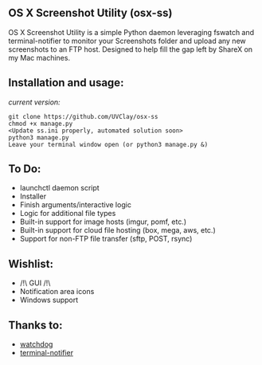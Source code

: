 ## OS X Screenshot Utility (osx-ss)
OS X Screenshot Utility is a simple Python daemon leveraging fswatch and terminal-notifier to monitor your Screenshots folder and upload any new screenshots to an FTP host.  Designed to help fill the gap left by ShareX on my Mac machines.

## Installation and usage:
*current version:*

    git clone https://github.com/UVClay/osx-ss
    chmod +x manage.py
    <Update ss.ini properly, automated solution soon>
    python3 manage.py
    Leave your terminal window open (or python3 manage.py &)

## To Do:
* launchctl daemon script
* Installer
* Finish arguments/interactive logic
* Logic for additional file types
* Built-in support for image hosts (imgur, pomf, etc.)
* Built-in support for cloud file hosting (box, mega, aws, etc.)
* Support for non-FTP file transfer (sftp, POST, rsync)

## Wishlist:
* /!\ GUI /!\
* Notification area icons
* Windows support

## Thanks to:
* [watchdog][watchdog]
* [terminal-notifier][terminal-notifier]

[terminal-notifier]: https://github.com/julienXX/terminal-notifier
[watchdog]: https://github.com/gorakhargosh/watchdog
